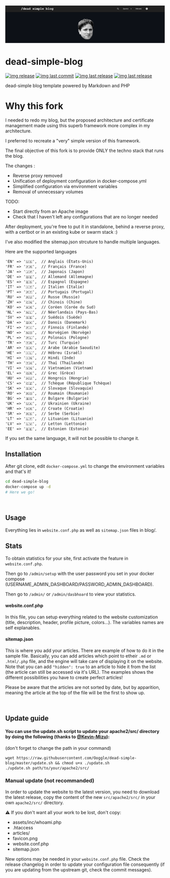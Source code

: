 ![header](images/header.png)

# dead-simple-blog

[![img release](https://img.shields.io/github/commit-activity/m/Ooggle/dead-simple-blog.svg?sanitize=true&color=blue)](#)
[![img last commit](https://img.shields.io/github/last-commit/Ooggle/dead-simple-blog.svg)](#)
[![img last release](https://img.shields.io/github/release/Ooggle/dead-simple-blog.svg?color=red)](#)
[![img last release](https://img.shields.io/twitter/follow/Ooggule.svg?style=social)](https://twitter.com/Ooggule)

dead-simple blog template powered by Markdown and PHP

# Why this fork

I needed to redo my blog, but the proposed architecture and certificate management made using this superb framework more complex in my architecture.

I preferred to recreate a "very" simple version of this framework.

The final objective of this fork is to provide ONLY the techno stack that runs the blog.

The changes :
- Reverse proxy removed
- Unification of deployment configuration in docker-compose.yml
- Simplified configuration via environment variables
- Removal of unnecessary volumes 

TODO:
- Start directly from an Apache image
- Check that I haven't left any configurations that are no longer needed 

After deployment, you're free to put it in standalone, behind a reverse proxy, with a certbot or in an existing kube or swarm stack :)

I've also modified the sitemap.json strcuture to handle multiple languages.

Here are the supported languages 

```
'EN' => '🇺🇸',  // Anglais (États-Unis)
'FR' => '🇫🇷',  // Français (France)
'JA' => '🇯🇵',  // Japonais (Japon)
'DE' => '🇩🇪',  // Allemand (Allemagne)
'ES' => '🇪🇸',  // Espagnol (Espagne)
'IT' => '🇮🇹',  // Italien (Italie)
'PT' => '🇵🇹',  // Portugais (Portugal)
'RU' => '🇷🇺',  // Russe (Russie)
'ZH' => '🇨🇳',  // Chinois (Chine)
'KO' => '🇰🇷',  // Coréen (Corée du Sud)
'NL' => '🇳🇱',  // Néerlandais (Pays-Bas)
'SV' => '🇸🇪',  // Suédois (Suède)
'DA' => '🇩🇰',  // Danois (Danemark)
'FI' => '🇫🇮',  // Finnois (Finlande)
'NO' => '🇳🇴',  // Norvégien (Norvège)
'PL' => '🇵🇱',  // Polonais (Pologne)
'TR' => '🇹🇷',  // Turc (Turquie)
'AR' => '🇸🇦',  // Arabe (Arabie Saoudite)
'HE' => '🇮🇱',  // Hébreu (Israël)
'HI' => '🇮🇳',  // Hindi (Inde)
'TH' => '🇹🇭',  // Thaï (Thaïlande)
'VI' => '🇻🇳',  // Vietnamien (Vietnam)
'EL' => '🇬🇷',  // Grec (Grèce)
'HU' => '🇭🇺',  // Hongrois (Hongrie)
'CS' => '🇨🇿',  // Tchèque (République Tchèque)
'SK' => '🇸🇰',  // Slovaque (Slovaquie)
'RO' => '🇷🇴',  // Roumain (Roumanie)
'BG' => '🇧🇬',  // Bulgare (Bulgarie)
'UK' => '🇺🇦',  // Ukrainien (Ukraine)
'HR' => '🇭🇷',  // Croate (Croatie)
'SR' => '🇷🇸',  // Serbe (Serbie)
'LT' => '🇱🇹',  // Lituanien (Lituanie)
'LV' => '🇱🇻',  // Letton (Lettonie)
'EE' => '🇪🇪',  // Estonien (Estonie)
```

If you set the same language, it will not be possible to change it.

## Installation

After git clone, edit `docker-compose.yml` to change the environment variables and that's it!

```sh
cd dead-simple-blog
docker-compose up -d
# Here we go!
```

<br>

## Usage

Everything lies in `website.conf.php` as well as `sitemap.json` files in blog/.

## Stats

To obtain statistics for your site, first activate the feature in `website.conf.php`.

Then go to `/admin/setup` with the user password you set in your docker compose (USERNAME_ADMIN_DASHBOARD/PASSWORD_ADMIN_DASHBOARD).

Then go to `/admin/` or `/admin/dasbhoard` to view your statistics.

#### website.conf.php

In this file, you can setup everything related to the website customization (title, description, header, profile picture, colors...). The variables names are self explanables.

#### sitemap.json

This is where you add your articles. There are example of how to do it in the sample file. Basically, you can add articles which point to etheir `.md` or `.html/.php` file, and the engine will take care of displaying it on the website. Note that you can add `"hidden": true` to an article to hide it from the list (the article can still be accessed via it's URL). The examples shows the different possibilities you have to create perfect articles!

Please be aware that the articles are not sorted by date, but by apparition, meaning the article at the top of the file will be the first to show up.

<br>

## Update guide

#### You can use the update.sh script to update your apache2/src/ directory by doing the following (thanks to [@Kevin-Mizu](https://github.com/Kevin-Mizu)):   
(don't forget to change the path in your command)   
```
wget https://raw.githubusercontent.com/Ooggle/dead-simple-blog/master/update.sh && chmod u+x ./update.sh
./update.sh path/to/your/apache2/src/
```

### Manual update (not recommanded)

In order to update the website to the latest version, you need to download the latest release, copy the content of the new `src/apache2/src/` in your own `apache2/src/` directory.

:warning: If you don't want all your work to be lost, don't copy:   
- assets/inc/whoami.php
- .htaccess   
- articles/   
- favicon.png   
- website.conf.php   
- sitemap.json   

New options may be needed in your `website.conf.php` file. Check the release changelog in order to update your configuration file consequently (if you are updating from the upstream git, check the commit messages).
